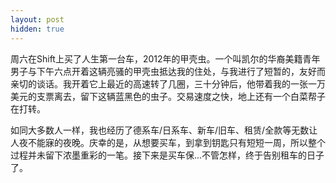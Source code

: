 ```yaml
---
layout: post
hidden: true
---
```

周六在Shift上买了人生第一台车，2012年的甲壳虫。一个叫凯尔的华裔美籍青年男子与下午六点开着这辆亮骚的甲壳虫抵达我的住处，与我进行了短暂的，友好而亲切的谈话。我开着它上最近的高速转了几圈，三十分钟后，他带着我的一张一万美元的支票离去，留下这辆蓝黑色的虫子。交易速度之快，地上还有一个白菜帮子在打转。

如同大多数人一样，我也经历了德系车/日系车、新车/旧车、租赁/全款等无数让人夜不能寐的夜晚。庆幸的是，从想要买车，到拿到钥匙只有短短一周，所以整个过程并未留下浓墨重彩的一笔。接下来是买车保...不管怎样，终于告别租车的日子了。